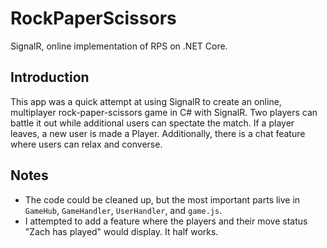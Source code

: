 # RockPaperScissors
SignalR, online implementation of RPS on .NET Core.

## Introduction

This app was a quick attempt at using SignalR to create an online, multiplayer rock-paper-scissors game in C# with SignalR. Two players can battle it out while additional users can spectate the match. If a player leaves, a new user is made a Player. Additionally, there is a chat feature where users can relax and converse.

## Notes

* The code could be cleaned up, but the most important parts live in `GameHub`, `GameHandler`, `UserHandler`, and `game.js`.
* I attempted to add a feature where the players and their move status "Zach has played" would display. It half works.
